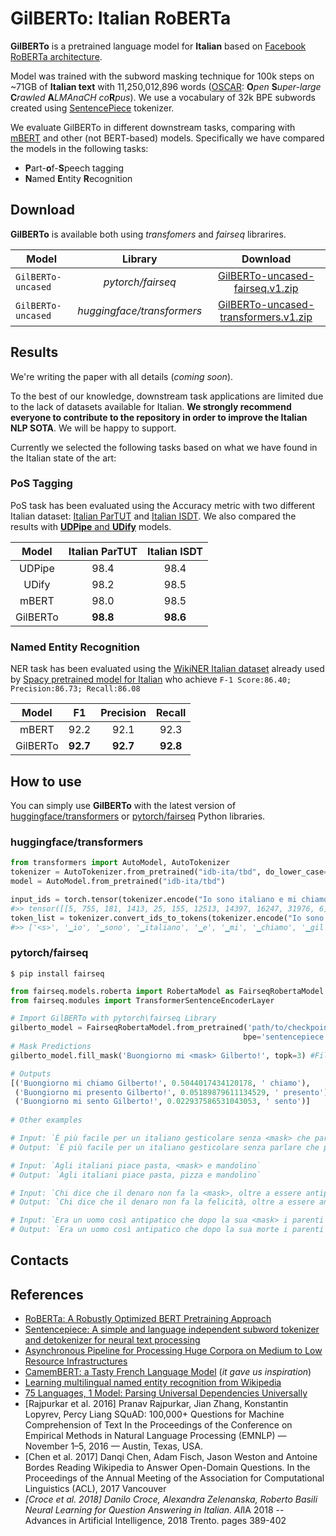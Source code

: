 # GilBERTo: Italian RoBERTa

**GilBERTo** is a pretrained language model for **Italian** based on [Facebook RoBERTa architecture](https://arxiv.org/abs/1907.11692).

Model was trained with the subword masking technique for 100k steps on ~71GB of **Italian text** with 11,250,012,896 words ([OSCAR](https://traces1.inria.fr/oscar/): **O***pen* **S***uper-large* **C***rawled* **A***LMAnaCH* *co***R***pus*). We use a vocabulary of 32k BPE subwords created using [SentencePiece](https://github.com/google/sentencepiece) tokenizer.

We evaluate GilBERTo in different downstream tasks, comparing with [mBERT](https://github.com/google-research/bert/blob/master/multilingual.md) and other (not BERT-based) models. Specifically we have compared the models in the following tasks:
* **P**art-**o**f-**S**peech tagging
* **N**amed **E**ntity **R**ecognition

## Download
**GilBERTo** is available both using *transfomers* and *fairseq* librarires.

Model | Library | Download
---|:---:|:---:
`GilBERTo-uncased` |*pytorch/fairseq* |[GilBERTo-uncased-fairseq.v1.zip](tbd)
`GilBERTo-uncased` |*huggingface/transformers* |[GilBERTo-uncased-transformers.v1.zip](tbd)

## Results
We're writing the paper with all details (*coming soon*). 

To the best of our knowledge, downstream task applications are limited due to the lack of datasets available for Italian.
**We strongly recommend everyone to contribute to the repository in order to improve the Italian NLP SOTA**. We will be happy to support.

Currently we selected the following tasks based on what we have found in the Italian state of the art: 

### PoS Tagging
PoS task has been evaluated using the Accuracy metric with two different Italian dataset: [Italian ParTUT](https://universaldependencies.org/treebanks/it_partut/index.html) and [Italian ISDT](https://universaldependencies.org/treebanks/it_isdt/index.html). We also compared the results with [**UDPipe** and **UDify**](https://arxiv.org/pdf/1904.02099.pdf) models.

Model | Italian ParTUT | Italian ISDT
:---:|:---:|:---:
UDPipe|98.4|98.4
UDify|98.2|98.5
mBERT|98.0|98.5
GilBERTo|**98.8**|**98.6**

### Named Entity Recognition
NER task has been evaluated using the [WikiNER Italian dataset](https://figshare.com/articles/Learning_multilingual_named_entity_recognition_from_Wikipedia/5462500) already used by [Spacy pretrained model for Italian](https://spacy.io/models/it) who achieve `F-1 Score:86.40; Precision:86.73; Recall:86.08` 

Model | F1 | Precision | Recall
:---:|:---:|:---:|:---:
mBERT|92.2|92.1|92.3
GilBERTo|**92.7**|**92.7**|**92.8**


## How to use
You can simply use **GilBERTo** with the latest version of [huggingface/transformers](https://github.com/huggingface/transformers) or [pytorch/fairseq](https://github.com/pytorch/fairseq) Python libraries.
### huggingface/transformers
```python
from transformers import AutoModel, AutoTokenizer
tokenizer = AutoTokenizer.from_pretrained("idb-ita/tbd", do_lower_case=True)
model = AutoModel.from_pretrained("idb-ita/tbd")

input_ids = torch.tensor(tokenizer.encode("Io sono italiano e mi chiamo GilBERTo!")).unsqueeze(0)  
#>> tensor([[5, 755, 181, 1413, 25, 155, 12513, 14397, 16247, 31976, 6]])
token_list = tokenizer.convert_ids_to_tokens(tokenizer.encode("Io sono italiano e mi chiamo GilBERTo!")) 
#>> ['<s>', '▁io', '▁sono', '▁italiano', '▁e', '▁mi', '▁chiamo', '▁gil', 'berto', '!', '</s>']

```
### pytorch/fairseq

    $ pip install fairseq
    
```python
from fairseq.models.roberta import RobertaModel as FairseqRobertaModel
from fairseq.modules import TransformerSentenceEncoderLayer

# Import GilBERTo with pytorch\fairseq Library
gilberto_model = FairseqRobertaModel.from_pretrained('path/to/checkpoints_folder', 
                                                    bpe='sentencepiece') 
# Mask Predictions
gilberto_model.fill_mask('Buongiorno mi <mask> Gilberto!', topk=3) #Fill mask token with GilBERTo

# Outputs
[('Buongiorno mi chiamo Gilberto!', 0.5044017434120178, ' chiamo'),
 ('Buongiorno mi presento Gilberto!', 0.05189879611134529, ' presento'),
 ('Buongiorno mi sento Gilberto!', 0.022937586531043053, ' sento')]
 
# Other examples

# Input: `È più facile per un italiano gesticolare senza <mask> che parlare senza gesticolare.`
# Output: `È più facile per un italiano gesticolare senza parlare che parlare senza gesticolare.`

# Input: `Agli italiani piace pasta, <mask> e mandolino`
# Output: `Agli italiani piace pasta, pizza e mandolino`

# Input: `Chi dice che il denaro non fa la <mask>, oltre a essere antipatico, è pure fesso.`
# Output: `Chi dice che il denaro non fa la felicità, oltre a essere antipatico, è pure fesso.`

# Input: `Era un uomo così antipatico che dopo la sua <mask> i parenti chiesero il bis`
# Output: `Era un uomo così antipatico che dopo la sua morte i parenti chiesero il bis`
```


## Contacts



## References
* [RoBERTa: A Robustly Optimized BERT Pretraining Approach](https://arxiv.org/abs/1907.11692)
* [Sentencepiece: A simple and language independent subword tokenizer and detokenizer for neural text processing](https://www.aclweb.org/anthology/D18-2012/)
* [Asynchronous Pipeline for Processing Huge Corpora on Medium to Low Resource Infrastructures](https://hal.inria.fr/hal-02148693)
* [CamemBERT: a Tasty French Language Model](https://www.researchgate.net/publication/337183733_CamemBERT_a_Tasty_French_Language_Model) (*it gave us inspiration*)
* [Learning multilingual named entity recognition from Wikipedia](https://figshare.com/articles/Learning_multilingual_named_entity_recognition_from_Wikipedia/5462500)
* [75 Languages, 1 Model: Parsing Universal Dependencies Universally](https://arxiv.org/abs/1904.02099)
* [Rajpurkar et al. 2016] Pranav Rajpurkar, Jian Zhang, Konstantin Lopyrev, Percy Liang SQuAD: 100,000+ Questions for Machine Comprehension of Text In the Proceedings of the Conference on Empirical Methods in Natural Language Processing (EMNLP) — November 1–5, 2016 — Austin, Texas, USA.
* [Chen et al. 2017] Danqi Chen, Adam Fisch, Jason Weston and Antoine Bordes Reading Wikipedia to Answer Open-Domain Questions. In the Proceedings of the Annual Meeting of the Association for Computational Linguistics (ACL), 2017 Vancouver
* *[Croce et al. 2018] Danilo Croce, Alexandra Zelenanska, Roberto Basili Neural Learning for Question Answering in Italian. AI*IA 2018 -- Advances in Artificial Intelligence, 2018 Trento. pages 389-402
